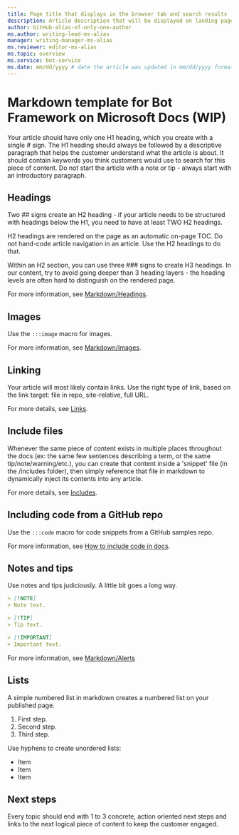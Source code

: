 ```yaml
---
title: Page title that displays in the browser tab and search results
description: Article description that will be displayed on landing pages and in most search results
author: GitHub-alias-of-only-one-author
ms.author: writing-lead-ms-alias
manager: writing-manager-ms-alias
ms.reviewer: editor-ms-alias
ms.topic: overview
ms.service: bot-service
ms.date: mm/dd/yyyy # date the article was updated in mm/dd/yyyy format
---
```


# Markdown template for Bot Framework on Microsoft Docs (WIP)

Your article should have only one H1 heading, which you create with a single # sign. The H1 heading should always be followed by a descriptive paragraph that helps the customer understand what the article is about. It should contain keywords you think customers would use to search for this piece of content. Do not start the article with a note or tip - always start with an introductory paragraph.

## Headings

Two ## signs create an H2 heading - if your article needs to be structured with headings below the H1, you need to have at least TWO H2 headings.

H2 headings are rendered on the page as an automatic on-page TOC. Do not hand-code article navigation in an article. Use the H2 headings to do that.

Within an H2 section, you can use three ### signs to create H3 headings. In our content, try to avoid going deeper than 3 heading layers - the heading levels are often hard to distinguish on the rendered page.

For more information, see [Markdown/Headings](https://review.docs.microsoft.com/help/platform/markdown-reference?branch=main#headings).

## Images

Use the `:::image` macro for images.

For more information, see [Markdown/Images](https://review.docs.microsoft.com/help/platform/markdown-reference?branch=main#images).

## Linking

Your article will most likely contain links. Use the right type of link, based on the link target: file in repo, site-relative, full URL.

For more details, see [Links](https://review.docs.microsoft.com/help/platform/links-how-to?branch=main).

## Include files

Whenever the same piece of content exists in multiple places throughout the docs (ex: the same few sentences describing a term, or the same tip/note/warning/etc.),
you can create that content inside a 'snippet' file (in the /includes folder), then simply reference that file in markdown to dynamically inject its contents into any article.

For more details, see [Includes](https://review.docs.microsoft.com/help/platform/includes-best-practices?branch=main).

## Including code from a GitHub repo

Use the `:::code` macro for code snippets from a GitHub samples repo.

For more information, see [How to include code in docs](https://review.docs.microsoft.com/help/platform/code-in-docs?branch=main).

## Notes and tips

Use notes and tips judiciously. A little bit goes a long way.

```md
> [!NOTE]
> Note text.

> [!TIP]
> Tip text.

> [!IMPORTANT]
> Important text.
```

For more information, see [Markdown/Alerts](https://review.docs.microsoft.com/help/platform/markdown-reference?branch=main#alerts-note-tip-important-caution-warning)

## Lists

A simple numbered list in markdown creates a numbered list on your published page.

1. First step.
1. Second step.
1. Third step.

Use hyphens to create unordered lists:

- Item
- Item
- Item

## Next steps

Every topic should end with 1 to 3 concrete, action oriented next steps and links to the next logical piece of content to keep the customer engaged.
